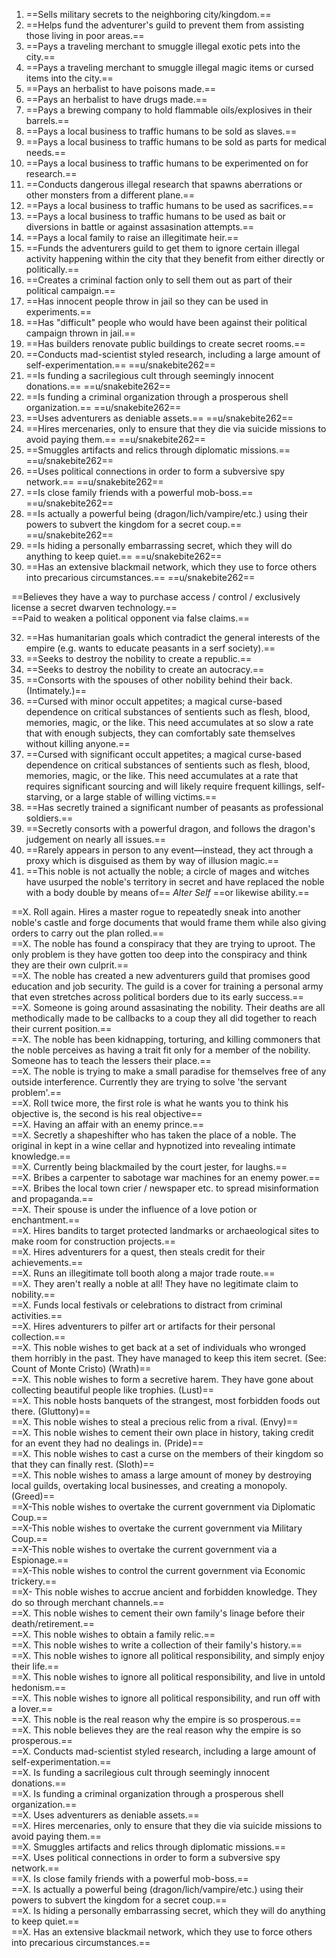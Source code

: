 1. ==Sells military secrets to the neighboring city/kingdom.==
2. ==Helps fund the adventurer's guild to prevent them from assisting those living in poor areas.==
3. ==Pays a traveling merchant to smuggle illegal exotic pets into the city.==
4. ==Pays a traveling merchant to smuggle illegal magic items or cursed items into the city.==
5. ==Pays an herbalist to have poisons made.==
6. ==Pays an herbalist to have drugs made.==
7. ==Pays a brewing company to hold flammable oils/explosives in their barrels.==
8. ==Pays a local business to traffic humans to be sold as slaves.==
9. ==Pays a local business to traffic humans to be sold as parts for medical needs.==
10. ==Pays a local business to traffic humans to be experimented on for research.==
11. ==Conducts dangerous illegal research that spawns aberrations or other monsters from a different plane.==
12. ==Pays a local business to traffic humans to be used as sacrifices.==
13. ==Pays a local business to traffic humans to be used as bait or diversions in battle or against assasination attempts.==
14. ==Pays a local family to raise an illegitimate heir.==
15. ==Funds the adventurers guild to get them to ignore certain illegal activity happening within the city that they benefit from either directly or politically.==
16. ==Creates a criminal faction only to sell them out as part of their political campaign.==
17. ==Has innocent people throw in jail so they can be used in experiments.==
18. ==Has "difficult" people who would have been against their political campaign thrown in jail.==
19. ==Has builders renovate public buildings to create secret rooms.==
20. ==Conducts mad-scientist styled research, including a large amount of self-experimentation.== ==u/snakebite262==
21. ==Is funding a sacrilegious cult through seemingly innocent donations.== ==u/snakebite262==
22. ==Is funding a criminal organization through a prosperous shell organization.== ==u/snakebite262==
23. ==Uses adventurers as deniable assets.== ==u/snakebite262==
24. ==Hires mercenaries, only to ensure that they die via suicide missions to avoid paying them.== ==u/snakebite262==
25. ==Smuggles artifacts and relics through diplomatic missions.== ==u/snakebite262==
26. ==Uses political connections in order to form a subversive spy network.== ==u/snakebite262==
27. ==Is close family friends with a powerful mob-boss.== ==u/snakebite262==
28. ==Is actually a powerful being (dragon/lich/vampire/etc.) using their powers to subvert the kingdom for a secret coup.== ==u/snakebite262==
29. ==Is hiding a personally embarrassing secret, which they will do anything to keep quiet.== ==u/snakebite262==
30. ==Has an extensive blackmail network, which they use to force others into precarious circumstances.== ==u/snakebite262==

==Believes they have a way to purchase access / control / exclusively license a secret dwarven technology.==  
==Paid to weaken a political opponent via false claims.==

32. ==Has humanitarian goals which contradict the general interests of the empire (e.g. wants to educate peasants in a serf society).==
33. ==Seeks to destroy the nobility to create a republic.==
34. ==Seeks to destroy the nobility to create an autocracy.==
35. ==Consorts with the spouses of other nobility behind their back. (Intimately.)==
36. ==Cursed with minor occult appetites; a magical curse-based dependence on critical substances of sentients such as flesh, blood, memories, magic, or the like. This need accumulates at so slow a rate that with enough subjects, they can comfortably sate themselves without killing anyone.==
37. ==Cursed with significant occult appetites; a magical curse-based dependence on critical substances of sentients such as flesh, blood, memories, magic, or the like. This need accumulates at a rate that requires significant sourcing and will likely require frequent killings, self-starving, or a large stable of willing victims.==
38. ==Has secretly trained a significant number of peasants as professional soldiers.==
39. ==Secretly consorts with a powerful dragon, and follows the dragon's judgement on nearly all issues.==
40. ==Rarely appears in person to any event—instead, they act through a proxy which is disguised as them by way of illusion magic.==
41. ==This noble is not actually the noble; a circle of mages and witches have usurped the noble's territory in secret and have replaced the noble with a body double by means of== _Alter Self_ ==or likewise ability.==

==X. Roll again. Hires a master rogue to repeatedly sneak into another noble's castle and forge documents that would frame them while also giving orders to carry out the plan rolled.==  
==X. The noble has found a conspiracy that they are trying to uproot. The only problem is they have gotten too deep into the conspiracy and think they are their own culprit.==  
==X. The noble has created a new adventurers guild that promises good education and job security. The guild is a cover for training a personal army that even stretches across political borders due to its early success.==  
==X. Someone is going around assasinating the nobility. Their deaths are all methodically made to be callbacks to a coup they all did together to reach their current position.==  
==X. The noble has been kidnapping, torturing, and killing commoners that the noble perceives as having a trait fit only for a member of the nobility. Someone has to teach the lessers their place.==  
==X. The noble is trying to make a small paradise for themselves free of any outside interference. Currently they are trying to solve 'the servant problem'.==  
==X. Roll twice more, the first role is what he wants you to think his objective is, the second is his real objective==  
==X. Having an affair with an enemy prince.==  
==X. Secretly a shapeshifter who has taken the place of a noble. The original in kept in a wine cellar and hypnotized into revealing intimate knowledge.==  
==X. Currently being blackmailed by the court jester, for laughs.==  
==X. Bribes a carpenter to sabotage war machines for an enemy power.==  
==X. Bribes the local town crier / newspaper etc. to spread misinformation and propaganda.==  
==X. Their spouse is under the influence of a love potion or enchantment.==  
==X. Hires bandits to target protected landmarks or archaeological sites to make room for construction projects.==  
==X. Hires adventurers for a quest, then steals credit for their achievements.==  
==X. Runs an illegitimate toll booth along a major trade route.==  
==X. They aren't really a noble at all! They have no legitimate claim to nobility.==  
==X. Funds local festivals or celebrations to distract from criminal activities.==  
==X. Hires adventurers to pilfer art or artifacts for their personal collection.==  
==X. This noble wishes to get back at a set of individuals who wronged them horribly in the past. They have managed to keep this item secret. (See: Count of Monte Cristo) (Wrath)==  
==X. This noble wishes to form a secretive harem. They have gone about collecting beautiful people like trophies. (Lust)==  
==X. This noble hosts banquets of the strangest, most forbidden foods out there. (Gluttony)==  
==X. This noble wishes to steal a precious relic from a rival. (Envy)==  
==X. This noble wishes to cement their own place in history, taking credit for an event they had no dealings in. (Pride)==  
==X. This noble wishes to cast a curse on the members of their kingdom so that they can finally rest. (Sloth)==  
==X. This noble wishes to amass a large amount of money by destroying local guilds, overtaking local businesses, and creating a monopoly. (Greed)==  
==X-This noble wishes to overtake the current government via Diplomatic Coup.==  
==X-This noble wishes to overtake the current government via Military Coup.==  
==X-This noble wishes to overtake the current government via a Espionage.==  
==X-This noble wishes to control the current government via Economic trickery.==  
==X- This noble wishes to accrue ancient and forbidden knowledge. They do so through merchant channels.==  
==X. This noble wishes to cement their own family's linage before their death/retirement.==  
==X. This noble wishes to obtain a family relic.==  
==X. This noble wishes to write a collection of their family's history.==  
==X. This noble wishes to ignore all political responsibility, and simply enjoy their life.==  
==X. This noble wishes to ignore all political responsibility, and live in untold hedonism.==  
==X. This noble wishes to ignore all political responsibility, and run off with a lover.==  
==X. This noble is the real reason why the empire is so prosperous.==  
==X. This noble believes they are the real reason why the empire is so prosperous.==  
==X. Conducts mad-scientist styled research, including a large amount of self-experimentation.==  
==X. Is funding a sacrilegious cult through seemingly innocent donations.==  
==X. Is funding a criminal organization through a prosperous shell organization.==  
==X. Uses adventurers as deniable assets.==  
==X. Hires mercenaries, only to ensure that they die via suicide missions to avoid paying them.==  
==X. Smuggles artifacts and relics through diplomatic missions.==  
==X. Uses political connections in order to form a subversive spy network.==  
==X. Is close family friends with a powerful mob-boss.==  
==X. Is actually a powerful being (dragon/lich/vampire/etc.) using their powers to subvert the kingdom for a secret coup.==  
==X. Is hiding a personally embarrassing secret, which they will do anything to keep quiet.==  
==X. Has an extensive blackmail network, which they use to force others into precarious circumstances.==